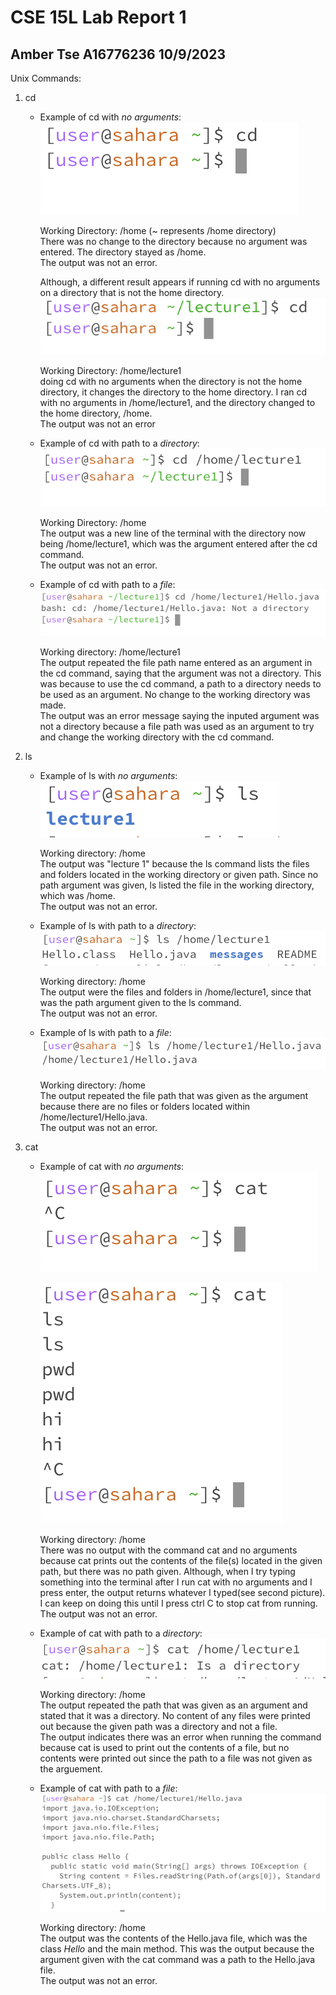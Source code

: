 # CSE 15L Lab Report 1
## Amber Tse A16776236 10/9/2023

Unix Commands:
1. cd
   - Example of cd with *no arguments*:\
     ![Image](cd.png)
     
     Working Directory: /home (~ represents /home directory)\
     There was no change to the directory because no argument was entered. The directory stayed as /home.\
     The output was not an error.

     Although, a different result appears if running cd with no arguments on a directory that is not the home directory.\
     ![Image](cd2.png) 
     
     Working Directory: /home/lecture1\
     doing cd with no arguments when the directory is not the home directory, it changes the directory to the home directory. I ran cd with no arguments in /home/lecture1, and the directory changed to the home directory, /home.\
     The output was not an error 

     
   - Example of cd with path to a *directory*:\
     ![Image](cd-dir.png)
     
     Working Directory: /home\
     The output was a new line of the terminal with the directory now being /home/lecture1, which was the argument entered after the cd command.\
     The output was not an error.


   - Example of cd with path to a *file*:\
     ![Image](cd-file.png)
     
     Working directory: /home/lecture1\
     The output repeated the file path name entered as an argument in the cd command, saying that the argument was not a directory. This was because to use the cd command, a path to a directory needs to be used as an argument. No change to the working directory was made.\
     The output was an error message saying the inputed argument was not a directory because a file path was used as an argument to try and change the working directory with the cd command.

     
2. ls
   - Example of ls with *no arguments*:\
     ![Image](ls.png)

     Working directory: /home\
     The output was "lecture 1" because the ls command lists the files and folders located in the working directory or given path. Since no path argument was given, ls listed the file in the working directory, which was /home.\
     The output was not an error.

   
   - Example of ls with path to a *directory*:\
      ![Image](ls-dir.png)

     Working directory: /home\
     The output were the files and folders in /home/lecture1, since that was the path argument given to the ls command.\
     The output was not an error.

   
   - Example of ls with path to a *file*:\
      ![Image](ls-file.png)

     Working directory: /home\
     The output repeated the file path that was given as the argument because there are no files or folders located within /home/lecture1/Hello.java.\
     The output was not an error.
   
3. cat
   - Example of cat with *no arguments*:\
     ![Image](cat.png)

     ![Image](cat-2.png)

     Working directory: /home\
     There was no output with the command cat and no arguments because cat prints out the contents of the file(s) located in the given path, but there was no path given. Although, when I try typing something into the terminal after I run cat with no arguments and I press enter, the output returns whatever I typed(see second picture). I can keep on doing this until I press ctrl C to stop cat from running. 
     The output was not an error. 

     
   - Example of cat with path to a *directory*:\
     ![Image](cat-dir.png)

     Working directory: /home\
     The output repeated the path that was given as an argument and stated that it was a directory. No content of any files were printed out because the given path was a directory and not a file.\
     The output indicates there was an error when running the command because cat is used to print out the contents of a file, but no contents were printed out since the path to a file was not given as the arguement.


   - Example of cat with path to a *file*:\
     ![Image](cat-file.png)

     Working directory: /home\
     The output was the contents of the Hello.java file, which was the class *Hello* and the main method. This was the output because the argument given with the cat command was a path to the Hello.java file.\
     The output was not an error. 

     







   
